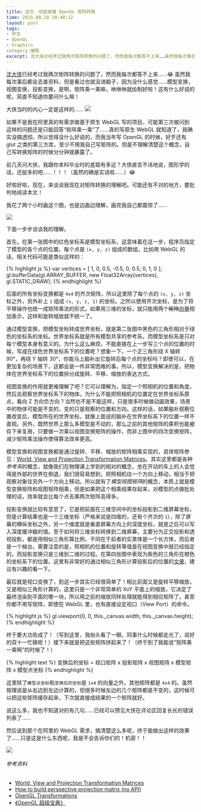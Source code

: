 ```yaml
---
title: 这次，彻底搞懂 OpenGL 矩阵转换
time: 2015.08.28 20:48:22
layout: post
tags:
- 中文
- OpenGL
- Graphics
category:编程
excerpt: 沈大侠已经考过我两次矩阵转换的问题了，然而我每次都答不上来……虽然我每次事后都会去查资料，但是看过也就没进脑子，因为没什么感觉……模型变换，视图变换，投影变换，是啊，矩阵乘一乘嘛，咻咻咻就绘制好啦！这有什么好说的呢，简直不知道你要问什么嘛！如果不是我在阿里真的有需求做基于原生 WebGL 写的项目，可能第三次被问到这样的问题还是只能回答“矩阵乘一乘”了……真的写原生 WebGL 就知道了，我确实没搞透彻，所以觉得没什么好说的，而我当年写 OpenGL 的时候，好歹还有 glut 之类的第三方库，至少不用我自己写矩阵的。但是不理解清楚这个概念，自己写转换矩阵的时候分分钟就暴露了。
---
```


<a href="https://github.com/pissang" target="_blank">沈大侠</a>已经考过我两次矩阵转换的问题了，然而我每次都答不上来……:joy: 虽然我每次事后都会去查资料，但是看过也就没进脑子，因为没什么感觉……模型变换，视图变换，投影变换，是啊，矩阵乘一乘嘛，咻咻咻就绘制好啦！这有什么好说的呢，简直不知道你要问什么嘛！

大侠当时的内心一定是这样的…… <img src="{{ site.loadingImg }}" data-src="{{ site.url }}/img/post/2015-08-28-opengl-matrix-transformations-01.jpg" />

如果不是我在阿里真的有需求做基于原生 WebGL 写的项目，可能第三次被问到这样的问题还是只能回答“矩阵乘一乘”了……真的写原生 WebGL 就知道了，我确实没搞透彻，所以觉得没什么好说的，而我当年写 OpenGL 的时候，好歹还有 glut 之类的第三方库，至少不用我自己写矩阵的。但是不理解清楚这个概念，自己写转换矩阵的时候分分钟就暴露了。

前几天问大侠，我跟你本科毕业时的差距有多远？大侠直言不讳地说，图形学的话，还挺多的吧……！！！（虽然的确是实话啦……）:joy:

好啦好啦，现在，来谈谈我现在对矩阵转换的理解吧。可能还有不对的地方，要批判地阅读本文！

我花了两个小时画这个图，也是边画边理解，画完我自己都震惊了……

<img class="single-img" src="{{ site.loadingImg }}" data-src="{{ site.url }}/img/post/2015-08-28-opengl-matrix-transformations-02.png" />

下面一步步谈谈我的理解。

首先，在第一张图中的红色坐标系是模型坐标系，这意味着在这一步，程序员指定了模型的各个点的位置。每个点是 `(x, y, z)` 组成的数组，比如用 WebGL 的话，相关代码可能是类似这样的：

{% highlight js %}
var vertices = [
    1, 0, 0.5,
    -0.5, 0, 0.5,
    0, 1, 0
];
gl.bufferData(gl.ARRAY_BUFFER, new Float32Array(vertices), gl.STATIC_DRAW);
{% endhighlight %}

后面的所有坐标变换都是 `4x4` 的齐次矩阵，所以这里除了每个点的 `(x, y, z)` 坐标之外，另外补上 `1` 组成 `(x, y, z, 1)` 的坐标。之所以使用齐次坐标，是为了将平移操作也统一成矩阵乘法的形式，如果用三维的坐标，就只能用两个<del datetime="2015-09-04">矩阵</del><ins datetime="2015-09-04">向量</ins>相加表示，这样和旋转缩放就不统一了。

通过模型变换，把模型坐标转成世界坐标，就是第二张图中黑色的三角形相对于绿色的坐标系的坐标。世界坐标系就是所有模型共享的参考系，而模型坐标系是只对每个模型本身有意义的。为什么这么麻烦，不能直接在上一步写三个点的位置的时候，写成在绿色世界坐标系下的位置呢？想象一下，一个正三角形绕 X 轴转 90°，再绕 Y 轴转 30°，你能马上脑补出它旋转后每个点的坐标吗？即使可以，在更加复杂的场景下，这都会是一件非常困难的事。所以，模型变换解决的是，把物体在世界坐标系下的位置拆分成旋转、平移、缩放的表达方式。

视图变换的作用就更难理解了吧？它可以理解为，指定一个照相机的位置和角度，然后去观察世界坐标系下的物体。为什么不能把照相机的位置定在世界坐标系原点，看向 Z 方向负方向？当然也不是不能这样，只是很多时候做动画效果，场景中的物体可能是不变的，变的只是观察的位置和方向。这样的话，如果脑补观察位置改变后，模型所在的世界坐标，就像上面说的脑补在世界坐标系下的位置一样不直观。另外，既然世界上那么多模型是不动的，那么之前的其他矩阵的乘积也能被存下来复用，只要做一次乘以视图变换矩阵的操作，而非上图中的四次变换矩阵，减少矩阵乘法操作使得算法效率更高。

模型变换和视图变换都是通过旋转、平移、缩放的矩阵相乘实现的，具体矩阵参见：<a href="http://www.codinglabs.net/article_world_view_projection_matrix.aspx" target="">World, View and Projection Transformation Matrices</a>。其实这里都是各种*参考系*的概念，就像我们在物理课上学到的相对的概念，坐在开动的车上的人会觉得是外部的世界在倒退，我们很容易想到，把照相机往一个方向上移动，相当于把观察对象往另外一个方向上移动。所以就有了*模型视图矩阵*的概念，本质上就是模型变换矩阵和视图矩阵相乘，但是如果把这个相乘结果存起来，对模型的点做批处理的话，效率就会比每个点去乘两次矩阵高得多。

投影变换就比较有意思了，它是把前面在三维空间中的坐标投影到二维屏幕坐标，但是计算结果也是一个三维坐标（严格来说是四维的，还有个齐次的 `1`），除了屏幕的横纵坐标之外，另一个维度就是垂直屏幕方向上的深度坐标，就是之后可以写入深度缓冲器的值。至于如何将三维坐标转换到二维屏幕，主要分为正交投影和透视投影，都是用相似三角形算比例，不同在于前者的实景体是一个长方体，而后者是一个梯台。需要注意的是，照相机的位置和旋转等值是在视图变换中就已经指定的，而投影变换只是三维到二维的过程。在第四张图中表现为紫色的三角形在橙色的坐标系下的位置。这里有非常好的通过相似三角形计算投影后的位置的<a href="http://www.songho.ca/opengl/gl_projectionmatrix.html" target="_blank">文章</a>，建议有兴趣的看一下。

最后就是视口变换了，到这一步其实已经很简单了！相比前面又是旋转平移缩放，又是相似三角形计算的，这里只是一个非常简单的 XoY 平面上的缩放，它决定了最终渲染到平面的哪一块，所以用之前的缩放同样处理就能得到相应矩阵了。甚至你都不用写矩阵，即使在 WebGL 里，也有直接设定视口（View Port）的命令。

{% highlight js %}
gl.viewport(0, 0, this._canvas.width, this._canvas.height);
{% endhighlight %}

终于要大功告成了！（写到这里，我抬头看了一眼，同事什么时候都走光了，说好的双十一忙碌呢！）接下来就是把这些矩阵拼起来了！（终于到了我能说“矩阵乘一乘啊”的时候了！）

{% highlight text %}
变换后的坐标 = 视口矩阵 x 投影矩阵 x 视图矩阵 x 模型矩阵 x 模型点坐标
{% endhighlight %}

这里除了`模型点坐标`和`变换后的坐标`是 `1x4` 的向量之外，其他矩阵都是 `4x4` 的。虽然按理说是从右边到左边计算的，但很多时候左边的几个矩阵都是不变的，这时候可以把这些矩阵缓存起来，下次就直接成结果的一个矩阵就好。

说这么多，我也不知道对的有几句……已经可以预见大侠在评论区回复长长的错误列表了……

然后说到那个在阿里的 WebGL 需求，搞清楚这么多呢，终于能做出这样的效果了……只是这是什么东西呢，我是不会告诉你们的！机密！！

<img class="single-img" src="{{ site.loadingImg }}" data-src="{{ site.url }}/img/post/2015-08-28-opengl-matrix-transformations-03.png" />

###### 参考资料

- <a href="http://www.codinglabs.net/article_world_view_projection_matrix.aspx" target="_blank">World, View and Projection Transformation Matrices</a>
- <a href="http://stackoverflow.com/questions/18404890/how-to-build-perspective-projection-matrix-no-api/18406650#18406650" target="_blank">How to build perspective projection matrix (no API)</a>
- <a href="https://open.gl/transformations" target="_blank">OpenGL Transformations</a>
- <a href="http://book.douban.com/subject/5273949/" target="_blank">《OpenGL 超级宝典》</a>

